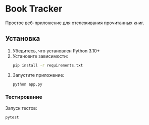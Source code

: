 # Book Tracker

Простое веб-приложение для отслеживания прочитанных книг.

## Установка

1. Убедитесь, что установлен Python 3.10+
2. Установите зависимости:  
   ```bash
   pip install -r requirements.txt
   ```
3. Запустите приложение:
    ```bash
    python app.py
### Тестирование
Запуск тестов:   
 ```
pytest